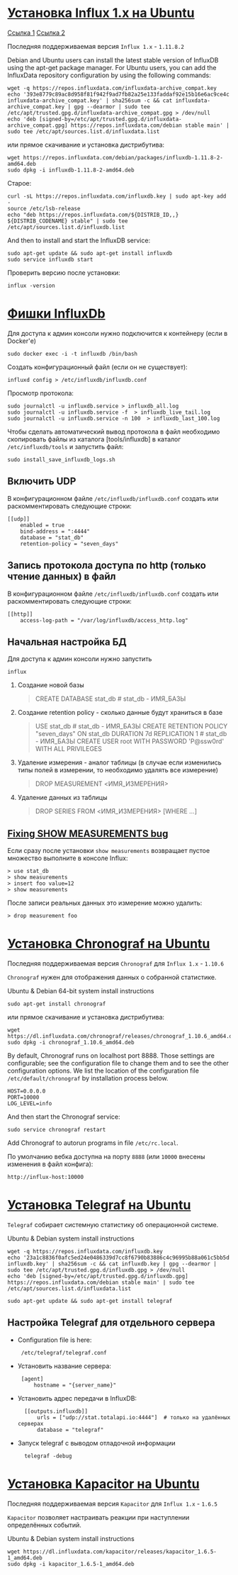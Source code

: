 [Установка Influx 1.x на Ubuntu](https://influxdata.com/downloads/)
===================================================================
[Ссылка 1](https://influxdata.com/downloads/)
[Ссылка 2](https://medium.com/yavar/install-and-setup-influxdb-on-ubuntu-20-04-22-04-3d6e090ec70c)

Последняя поддерживаемая версия `Influx 1.x` - `1.11.8.2`

Debian and Ubuntu users can install the latest stable version of InfluxDB using the apt-get package manager. For Ubuntu users, you can add the InfluxData repository configuration by using the following commands:

	wget -q https://repos.influxdata.com/influxdata-archive_compat.key
    echo '393e8779c89ac8d958f81f942f9ad7fb82a25e133faddaf92e15b16e6ac9ce4c influxdata-archive_compat.key' | sha256sum -c && cat influxdata-archive_compat.key | gpg --dearmor | sudo tee /etc/apt/trusted.gpg.d/influxdata-archive_compat.gpg > /dev/null	
    echo 'deb [signed-by=/etc/apt/trusted.gpg.d/influxdata-archive_compat.gpg] https://repos.influxdata.com/debian stable main' | sudo tee /etc/apt/sources.list.d/influxdata.list	
	
или прямое скачивание и установка дистрибутива:

    wget https://repos.influxdata.com/debian/packages/influxdb-1.11.8-2-amd64.deb
    sudo dpkg -i influxdb-1.11.8-2-amd64.deb

Старое:
    
	curl -sL https://repos.influxdata.com/influxdb.key | sudo apt-key add -
    source /etc/lsb-release
    echo "deb https://repos.influxdata.com/${DISTRIB_ID,,} ${DISTRIB_CODENAME} stable" | sudo tee /etc/apt/sources.list.d/influxdb.list


And then to install and start the InfluxDB service:

    sudo apt-get update && sudo apt-get install influxdb
    sudo service influxdb start

Проверить версию после установки:

    influx -version



[Фишки InfluxDb](http://docs.influxdata.com)
============================================

Для доступа к админ консоли нужно подключится к контейнеру (если в Docker'е)
    
    sudo docker exec -i -t influxdb /bin/bash

Создать конфигурационный файл (если он не существует):

    influxd config > /etc/influxdb/influxdb.conf

Просмотр протокола:

	sudo journalctl -u influxdb.service > influxdb_all.log
	sudo journalctl -u influxdb.service -f  > influxdb_live_tail.log
	sudo journalctl -u influxdb.service -n 100  > influxdb_last_100.log
	
Чтобы сделать автоматический вывод протокола в файл необходимо скопировать файлы из каталога [tools/influxdb] в каталог `/etc/influxdb/tools` 
и запустить файл:

	sudo install_save_influxdb_logs.sh


Включить UDP
------------

В конфигурационном файле `/etc/influxdb/influxdb.conf` создать или раскомментировать следующие строки:

	[[udp]]
  		enabled = true
  		bind-address = ":4444"
  		database = "stat_db"
  		retention-policy = "seven_days"
	

Запись протокола доступа по http (только чтение данных) в файл
--------------------------------------------------------------

В конфигурационном файле `/etc/influxdb/influxdb.conf` создать или раскомментировать следующие строки:

	[[http]]
  		access-log-path = "/var/log/influxdb/access_http.log"


Начальная настройка БД
----------------------

Для доступа к админ консоли нужно запустить 
    
    influx

1. Создание новой базы

    > CREATE DATABASE stat_db    # stat_db - ИМЯ_БАЗЫ

2. Создание retention policy - сколько данные будут храниться в базе

    > USE stat_db                                                                   # stat_db - ИМЯ_БАЗЫ
    > CREATE RETENTION POLICY "seven_days" ON stat_db DURATION 7d REPLICATION 1     # stat_db - ИМЯ_БАЗЫ
    > CREATE USER root WITH PASSWORD 'P@ssw0rd' WITH ALL PRIVILEGES

3. Удаление измерения - аналог таблицы (в случае если изменились типы полей в измерении, то необходимо удалять все измерение)

    > DROP MEASUREMENT <ИМЯ_ИЗМЕРЕНИЯ>

4. Удаление данных из таблицы

    > DROP SERIES FROM <ИМЯ_ИЗМЕРЕНИЯ> [WHERE ...]


[Fixing SHOW MEASUREMENTS bug](https://github.com/influxdata/influxdb/issues/4395)
----------------------------------------------------------------------------------

Если сразу после установки `show measurements` возвращает пустое множество выполните в консоле Influx:
    
    > use stat_db
    > show measurements
    > insert foo value=12
    > show measurements

После записи реальных данных это измерение можно удалить:
	
	> drop measurement foo


    
[Установка Chronograf на Ubuntu](https://influxdata.com/downloads/)
===================================================================

Последняя поддерживаемая версия `Chronograf` для `Influx 1.x` - `1.10.6`

`Chronograf` нужен для отображения данных о собранной статистике.

Ubuntu & Debian 64-bit system install instructions

	sudo apt-get install chronograf

или прямое скачивание и установка дистрибутива:

    wget https://dl.influxdata.com/chronograf/releases/chronograf_1.10.6_amd64.deb
    sudo dpkg -i chronograf_1.10.6_amd64.deb

By default, Chronograf runs on localhost port 8888. Those settings are configurable; see the configuration file to change them and to see the other configuration options. 
We list the location of the configuration file `/etc/default/chronograf` by installation process below.

	HOST=0.0.0.0
	PORT=10000
	LOG_LEVEL=info    

And then start the Chronograf service:

    sudo service chronograf restart

Add Chronograf to autorun programs in file `/etc/rc.local`.

По умолчанию вебка доступна на порту `8888` (или `10000` внесены изменения в файл конфига):

    http://influx-host:10000



[Установка Telegraf на Ubuntu](https://influxdata.com/downloads/)
=================================================================

`Telegraf` собирает системную статистику об операционной системе.

Ubuntu & Debian system install instructions

    wget -q https://repos.influxdata.com/influxdb.key
    echo '23a1c8836f0afc5ed24e0486339d7cc8f6790b83886c4c96995b88a061c5bb5d influxdb.key' | sha256sum -c && cat influxdb.key | gpg --dearmor | sudo tee /etc/apt/trusted.gpg.d/influxdb.gpg > /dev/null
    echo 'deb [signed-by=/etc/apt/trusted.gpg.d/influxdb.gpg] https://repos.influxdata.com/debian stable main' | sudo tee /etc/apt/sources.list.d/influxdata.list

	sudo apt-get update && sudo apt-get install telegraf


Настройка Telegraf для отдельного сервера
-----------------------------------------

 - Configuration file is here:

    	/etc/telegraf/telegraf.conf

 - Установить название сервера:

		[agent]
			hostname = "{server_name}"

- Установить адрес передачи в InfluxDB:

		[[outputs.influxdb]]
			urls = ["udp://stat.totalapi.io:4444"]  # только на удалённых серверах
			database = "telegraf"

- Запуск telegraf с выводом отладочной информации
 
		telegraf -debug             
			



[Установка Kapacitor на Ubuntu](https://influxdata.com/downloads/)
==================================================================

Последняя поддерживаемая версия `Kapacitor` для `Influx 1.x` - `1.6.5`

`Kapacitor` позволяет настраивать реакции при наступлении определённых событий.

Ubuntu & Debian system install instructions

    wget https://dl.influxdata.com/kapacitor/releases/kapacitor_1.6.5-1_amd64.deb
    sudo dpkg -i kapacitor_1.6.5-1_amd64.deb



 